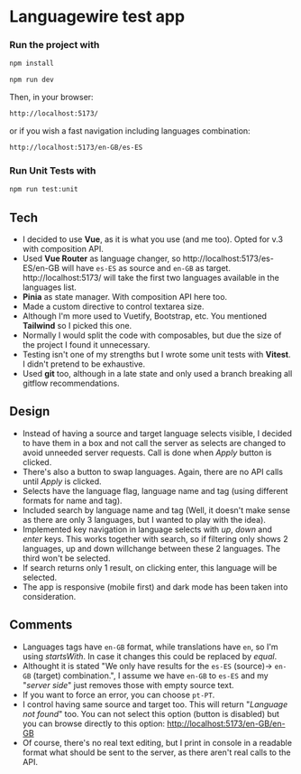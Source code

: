 # Languagewire test app

### Run the project with

```sh
npm install
```

```sh
npm run dev
```

Then, in your browser:

```sh
http://localhost:5173/
```

or if you wish a fast navigation including languages combination:

```sh
http://localhost:5173/en-GB/es-ES
```

### Run Unit Tests with

```sh
npm run test:unit
```

## Tech

- I decided to use **Vue**, as it is what you use (and me too). Opted for v.3 with composition API.
- Used **Vue Router** as language changer, so http://localhost:5173/es-ES/en-GB will have `es-ES` as source and `en-GB` as target. http://localhost:5173/ will take the first two languages available in the languages list.
- **Pinia** as state manager. With composition API here too.
- Made a custom directive to control textarea size.
- Although I'm more used to Vuetify, Bootstrap, etc. You mentioned **Tailwind** so I picked this one.
- Normally I would split the code with composables, but due the size of the project I found it unnecessary.
- Testing isn't one of my strengths but I wrote some unit tests with **Vitest**. I didn't pretend to be exhaustive.
- Used **git** too, although in a late state and only used a branch breaking all gitflow recommendations.

## Design

- Instead of having a source and target language selects visible, I decided to have them in a box and not call the server as selects are changed to avoid unneeded server requests. Call is done when _Apply_ button is clicked.
- There's also a button to swap languages. Again, there are no API calls until _Apply_ is clicked.
- Selects have the language flag, language name and tag (using different formats for name and tag).
- Included search by language name and tag (Well, it doesn't make sense as there are only 3 languages, but I wanted to play with the idea).
- Implemented key navigation in language selects with _up_, _down_ and _enter_ keys. This works together with search, so if filtering only shows 2 languages, up and down willchange between these 2 languages. The third won't be selected.
- If search returns only 1 result, on clicking enter, this language will be selected.
- The app is responsive (mobile first) and dark mode has been taken into consideration.

## Comments

- Languages tags have `en-GB` format, while translations have `en`, so I'm using _startsWith_. In case it changes this could be replaced by _equal_.
- Althought it is stated "We only have results for the `es-ES` (source)-> `en-GB` (target) combination.", I assume we have `en-GB` to `es-ES` and my "_server side_" just removes those with empty source text.
- If you want to force an error, you can choose `pt-PT`.
- I control having same source and target too. This will return "_Language not found_" too. You can not select this option (button is disabled) but you can browse directly to this option: [http://localhost:5173/en-GB/en-GB](http://localhost:5173/en-GB/en-GB)
- Of course, there's no real text editing, but I print in console in a readable format what should be sent to the server, as there aren't real calls to the API.
